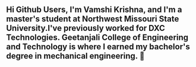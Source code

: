 ## Hi Github Users, I'm Vamshi Krishna, and I'm a master's student at Northwest Missouri State University.I've previously worked for DXC Technologies. Geetanjali College of Engineering and Technology is where I earned my bachelor's degree in mechanical engineering. 👋

<!--
**Vamshi6665/vamshi6665** is a ✨ _special_ ✨ repository because its `README.md` (this file) appears on your GitHub profile.

Here are some ideas to get you started:

- 🔭 I’m currently working on myfirstrepo and other course related work
- 🌱 I’m currently learning Github and markdown.
- 👯 I’m looking to collaborate on data analysis and Power Bi projects.
- 🤔 I’m looking for help with the emerging new technologies and tools of AI.
- 💬 Ask me about food and travel related stuff
- 📫 How to reach me: email me on vamshi6665@gmail.com
- 😄 Pronouns: ...
- ⚡ Fun fact: ...
-->
